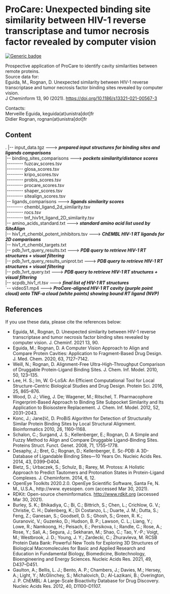 # ProCare: Unexpected binding site similarity between HIV-1 reverse transcriptase and tumor necrosis factor revealed by computer vision


[![Generic badge](https://img.shields.io/badge/version-1.0.0-blue.svg)](https://shields.io/)  

Prospective application of ProCare to identify cavity similarities between remote proteins.  
Source data for:  
Eguida, M., Rognan, D. Unexpected similarity between HIV-1 reverse transcriptase and tumor necrosis factor binding sites revealed by computer vision.  
J Cheminform 13, 90 (2021). https://doi.org/10.1186/s13321-021-00567-3  

Contacts:  
Merveille Eguida, keguida(at)unistra[dot]fr  
Didier Rognan, rognan(at)unistra[dot]fr   


## Content
.
|-- input_data.tgz		---> ***prepared input structures  for binding sites and ligands comparisons***  
|-- binding_sites_comparisons		---> ***pockets similarity/distance scores***  
|-------- fuzcav_scores.tsv  
|-------- glosa_scores.tsv  
|-------- kripo_scores.tsv  
|-------- probis_scores.tsv  
|-------- procare_scores.tsv  
|-------- shaper_scores.tsv  
|-------- sitealign_scores.tsv  
|-- ligands_comparisons		---> ***ligands similarity scores***  
|-------- chembl_ligand_2d_similarity.tsv  
|-------- rocs.tsv  
|-------- tnf_hiv1rt_ligand_2D_similarity.tsv  
|-- amino_acids_standard.txt		---> ***standard amino acid list used by SiteAlign***  
|-- hiv1_rt_chembl_potent_inhibitors.tsv	---> ***ChEMBL HIV-1 RT ligands for 2D comparisons***   
|-- hiv1_rt_chembl_targets.txt  
|-- pdb_1vrt_query_results.txt		---> ***PDB query to retrieve HIV-1 RT structures + visual filtering***  
|-- pdb_1vrt_query_results_uniprot.txt		---> ***PDB query to retrieve HIV-1 RT structures + visual filtering***  
|-- pdb_1vrt_query.txt		---> ***PDB query to retrieve HIV-1 RT structures + visual filtering***  
|-- scpdb_hiv1_rt.tsv		---> ***final list of HIV-1 RT structures***  
`-- videoS1.mp4		---> ***ProCare-aligned HIV-1 RT cavity (purple point cloud) onto TNF-a cloud (white points) showing bound RT ligand (NVP)***  


## References
If you use these data, please cite the references below:  

- Eguida, M., Rognan, D. Unexpected similarity between HIV-1 reverse transcriptase and tumor necrosis factor binding sites revealed by computer vision.  J. Cheminf. 2021 13, 90.
- Eguida, M.; Rognan, D. A Computer Vision Approach to Align and Compare Protein Cavities: Application to Fragment-Based Drug Design. J. Med. Chem. 2020, 63, 7127–7142.
- Weill, N.; Rognan, D. Alignment-Free Ultra-High-Throughput Comparison of Druggable Protein-Ligand Binding Sites. J. Chem. Inf. Model. 2010, 50, 123–135.
- Lee, H. S.; Im, W. G-LoSA: An Efficient Computational Tool for Local Structure-Centric Biological Studies and Drug Design. Protein Sci. 2016, 25, 865–876.
- Wood, D. J.; Vlieg, J. De; Wagener, M.; Ritschel, T. Pharmacophore Fingerprint-Based Approach to Binding Site Subpocket Similarity and Its Application to Bioisostere Replacement. J. Chem. Inf. Model. 2012, 52, 2031–2043.
- Konc, J.; Janežič, D. ProBiS Algorithm for Detection of Structurally Similar Protein Binding Sites by Local Structural Alignment. Bioinformatics 2010, 26, 1160–1168.
- Schalon, C.; Surgand, J. S.; Kellenberger, E.; Rognan, D. A Simple and Fuzzy Method to Align and Compare Druggable Ligand-Binding Sites. Proteins Struct. Funct. Genet. 2008, 71, 1755–1778.
- Desaphy, J.; Bret, G.; Rognan, D.; Kellenberger, E. Sc-PDB: A 3D-Database of Ligandable Binding Sites—10 Years On. Nucleic Acids Res. 2014, 43, D399–D404.
- Bietz, S.; Urbaczek, S.; Schulz, B.; Rarey, M. Protoss: A Holistic Approach to Predict Tautomers and Protonation States in Protein-Ligand Complexes. J. Cheminform. 2014, 6, 12.
- OpenEye Toolkits 2020.2.0. OpenEye Scientific Software, Santa Fe, N. M., U.S.A., http://www. eyesopen. com (accessed Mar 30, 2021).
- RDKit: Open-source cheminformatics. http://www.rdkit.org (accessed Mar 30, 2021).
- Burley, S. K.; Bhikadiya, C.; Bi, C.; Bittrich, S.; Chen, L.; Crichlow, G. V.; Christie, C. H.; Dalenberg, K.; Di Costanzo, L.; Duarte, J. M.; Dutta, S.; Feng, Z.; Ganesan, S.; Goodsell, D. S.; Ghosh, S.; Green, R. K.; Guranović, V.; Guzenko, D.; Hudson, B. P.; Lawson, C. L.; Liang, Y.; Lowe, R.; Namkoong, H.; Peisach, E.; Persikova, I.; Randle, C.; Rose, A.; Rose, Y.; Sali, A.; Segura, J.; Sekharan, M.; Shao, C.; Tao, Y.-P.; Voigt, M.; Westbrook, J. D.; Young, J. Y.; Zardecki, C.; Zhuravleva, M. RCSB Protein Data Bank: Powerful New Tools for Exploring 3D Structures of Biological Macromolecules for Basic and Applied Research and Education in Fundamental Biology, Biomedicine, Biotechnology, Bioengineering and Energy Sciences. Nucleic Acids Res. 2021, 49, D437–D451.
- Gaulton, A.; Bellis, L. J.; Bento, A. P.; Chambers, J.; Davies, M.; Hersey, A.; Light, Y.; McGlinchey, S.; Michalovich, D.; Al-Lazikani, B.; Overington, J. P. ChEMBL: A Large-Scale Bioactivity Database for Drug Discovery. Nucleic Acids Res. 2012, 40, D1100–D1107.
